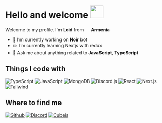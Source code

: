 <h1>Hello and welcome <img src="https://media.giphy.com/media/hvRJCLFzcasrR4ia7z/giphy.gif" width="40"></h1>
<p>Welcome to my profile. I'm <b>Loid</b> from <img src="https://i.postimg.cc/SxYwQpCk/flag-round-250.png" width="15"> <b>Armenia</b>

- 🌿 I’m currently working on <b>Noir</b> bot
- ✏️ I’m currently learning Nextjs with redux
- 🔎 Ask me about anything related to <b>JavaScript</b>, <b>TypeScript</b>

<h2>Things I code with</h2>
<p>
  <img alt="TypeScript" src="https://img.shields.io/badge/-TypeScript-339cff?style=flat-square&logo=typescript&logoColor=white" />
  <img alt="JavaScript" src="https://img.shields.io/badge/-JavaScript-f2df4e?style=flat-square&logo=javascript&logoColor=black" />
  <img alt="MongoDB" src="https://img.shields.io/badge/-MongoDB-13aa52?style=flat-square&logo=mongodb&logoColor=white" />
  <img alt="Discord.js" src="https://img.shields.io/badge/-Discord.js-5865F2?style=flat-square&logo=discord&logoColor=white" />
  <img alt="React" src="https://img.shields.io/badge/-React-45b8d8?style=flat-square&logo=react&logoColor=white" />
  <img alt="Next.js" src="https://img.shields.io/badge/-Next.js-141314?style=flat-square&logo=next.js" />
  <img alt="Tailwind" src="https://img.shields.io/badge/-Tailwindcss-38bdf8?style=flat-square&logo=tailwindcss&logoColor=white" />
</p>

<h2>Where to find me</h2>
<p>
  <a href="https://github.com/loidnoir" target="_blank"><img alt="Github" src="https://img.shields.io/badge/GitHub-1d1e1f.svg?&style=for-the-badge&logo=Github&logoColor=white" /></a> 
  <a href=" https://discord.gg/WzH5xWArBb" target="_blank"><img alt="Discord" src="https://img.shields.io/badge/Loid%237086-339cff.svg?&style=for-the-badge&logo=Discord&logoColor=white" /><a> 
  <a href=" https://discord.gg/WzH5xWArBb" target="_blank"><img alt="Cubeis" src="https://img.shields.io/badge/Cubeis-47d115.svg?&style=for-the-badge&logo=Discord&logoColor=white" /></a> 
</p>
